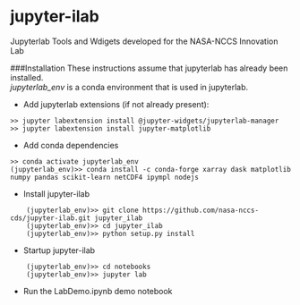 # jupyter-ilab
Jupyterlab Tools and Wdigets developed for the NASA-NCCS Innovation Lab

###Installation
These instructions assume that jupyterlab has already been installed.  
*jupyterlab_env* is a conda environment that is used in jupyterlab.

* Add jupyterlab extensions (if not already present):
```
>> jupyter labextension install @jupyter-widgets/jupyterlab-manager
>> jupyter labextension install jupyter-matplotlib
```   

* Add conda dependencies

```
>> conda activate jupyterlab_env
(jupyterlab_env)>> conda install -c conda-forge xarray dask matplotlib numpy pandas scikit-learn netCDF4 ipympl nodejs
```    

* Install jupyter-ilab

```
    (jupyterlab_env)>> git clone https://github.com/nasa-nccs-cds/jupyter-ilab.git jupyter_ilab
    (jupyterlab_env)>> cd jupyter_ilab
    (jupyterlab_env)>> python setup.py install
```

* Startup jupyter-ilab 

```
    (jupyterlab_env)>> cd notebooks
    (jupyterlab_env)>> jupyter lab
```
* Run the LabDemo.ipynb demo notebook